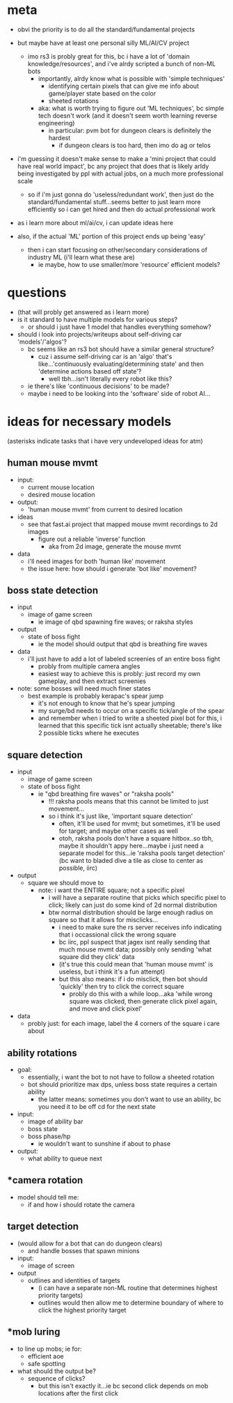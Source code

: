 # meta

- obvi the priority is to do all the standard/fundamental projects
- but maybe have at least one personal silly ML/AI/CV project
	- imo rs3 is probly great for this, bc i have a lot of 'domain knowledge/resources', and i've alrdy scripted a bunch of non-ML bots
		- importantly, alrdy know what is possible with 'simple techniques'
			- identifying certain pixels that can give me info about game/player state based on the color
			- sheeted rotations
		- aka: what is worth trying to figure out 'ML techniques', bc simple tech doesn't work (and it doesn't seem worth learning reverse engineering)
			- in particular: pvm bot for dungeon clears is definitely the hardest
				- if dungeon clears is too hard, then imo do ag or telos

- i'm guessing it doesn't make sense to make a 'mini project that could have real world impact', bc any project that does that is likely arldy being investigated by ppl with actual jobs, on a much more professional scale
	- so if i'm just gonna do 'useless/redundant work', then just do the standard/fundamental stuff...seems better to just learn more efficiently so i can get hired and then do actual professional work


- as i learn more about ml/ai/cv, i can update ideas here

- also, if the actual 'ML' portion of this project ends up being 'easy'
	- then i can start focusing on other/secondary considerations of industry ML (i'll learn what these are)
		- ie maybe, how to use smaller/more 'resource' efficient models?


# questions
- (that will probly get answered as i learn more)
- is it standard to have multiple models for various steps?
	- or should i just have 1 model that handles everything somehow?
- should i look into projects/writeups about self-driving car 'models'/'algos'?
	- bc seems like an rs3 bot should have a similar general structure?
		- cuz i assume self-driving car is an 'algo' that's like...'continuously evaluating/determining state' and then 'determine actions based off state'?
			- well tbh...isn't literally every robot like this?
	- ie there's like 'continuous decisions' to be made?
	- maybe i need to be looking into the 'software' side of robot AI...


# ideas for necessary models 
(asterisks indicate tasks that i have very undeveloped ideas for atm)

## human mouse mvmt
- input:
	- current mouse location
	- desired mouse location
- output:
	- 'human mouse mvmt' from current to desired location
- ideas
	- see that fast.ai project that mapped mouse mvmt recordings to 2d images
		- figure out a reliable 'inverse' function
			- aka from 2d image, generate the mouse mvmt
- data
	- i'll need images for both 'human like' movement
	- the issue here: how should i generate 'bot like' movement?

## boss state detection
- input
	- image of game screen
		- ie image of qbd spawning fire waves; or raksha styles
- output
	- state of boss fight
		- ie the model should output that qbd is breathing fire waves
- data
	- i'll just have to add a lot of labeled screenies of an entire boss fight
		- probly from multiple camera angles
		- easiest way to achieve this is probly: just record my own gameplay, and then extract screenies
- note: some bosses will need much finer states
	- best example is probably kerapac's spear jump
		- it's not enough to know that he's spear jumping
		- my surge/bd needs to occur on a specific tick/angle of the spear
		- and remember when i tried to write a sheeted pixel bot for this, i learned that this specific tick isnt actually sheetable; there's like 2 possible ticks where he executes


## square detection
- input
	- image of game screen
	- state of boss fight
		- ie "qbd breathing fire waves" or "raksha pools"
			- !!! raksha pools means that this cannot be limited to just movement...
			- so i think it's just like, 'important square detection'
				- often, it'll be used for mvmt; but sometimes, it'll be used for target; and maybe other cases as well
				- otoh, raksha pools don't have a square hitbox..so tbh, maybe it shouldn't appy here...maybe i just need a separate model for this...ie 'raksha pools target detection' (bc want to bladed dive a tile as close to center as possible, iirc)
- output
	- square we should move to
		- note: i want the ENTIRE square; not a specific pixel
			- i will have a separate routine that picks which specific pixel to click; likely can just do some kind of 2d normal distribution
			- btw normal distribution should be large enough radius on square so that it allows for misclicks...
				- i need to make sure the rs server receives info indicating that i occassional click the wrong square
				- bc iirc, ppl suspect that jagex isnt really sending that much mouse mvmt data; possibly only sending 'what square did they click' data
				- (it's true this could mean that 'human mouse mvmt' is useless, but i think it's a fun attempt)
				- but this also means: if i do misclick, then bot should 'quickly' then try to click the correct square
					- probly do this with a while loop...aka 'while wrong square was clicked, then generate click pixel again, and move and click pixel'
- data
	- probly just: for each image, label the 4 corners of the square i care about


## ability rotations
- goal:
	- essentially, i want the bot to not have to follow a sheeted rotation
	- bot should prioritize max dps, unless boss state requires a certain ability
		- the latter means: sometimes you don't want to use an ability, bc you need it to be off cd for the next state
- input:
	- image of ability bar
	- boss state
	- boss phase/hp
		- ie wouldn't want to sunshine if about to phase
- output:
	- what ability to queue next


## *camera rotation
- model should tell me:
	- if and how i should rotate the camera


## target detection
- (would allow for a bot that can do dungeon clears)
	- and handle bosses that spawn minions
- input:
	- image of screen
- output
	- outlines and identities of targets
		- (i can have a separate non-ML routine that determines highest priority targets)
		- outlines would then allow me to determine boundary of where to click the highest priority target

## *mob luring
- to line up mobs; ie for:
	- efficient aoe
	- safe spotting
- what should the output be?
	- sequence of clicks?
		- but this isn't exactly it...ie bc second click depends on mob locations after the first click

